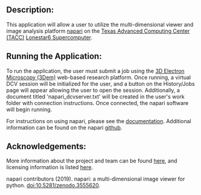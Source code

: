 Description:
-----------------------

This application will allow a user to utilize the multi-dimensional viewer and image analysis platform [napari](https://napari.org/stable/#) on the [Texas Advanced Computing Center (TACC)](https://www.tacc.utexas.edu/) [Lonestar6 Supercomputer](https://www.tacc.utexas.edu/systems/lonestar6).

Running the Application:
-----------------------
To run the application, the user must submit a job using the [3D Electron Microscopy (3Dem)](https://3dem.org/) web-based research platform. Once running, a virtual DCV session will be initialized for the user, and a button on the History/Jobs page will appear allowing the user to open the session. Additionally, a document titled 'napari_dcvserver.txt' will be created in the user's work folder with connection instructions. Once connected, the napari software will begin running.

For instructions on using napari, please see the [documentation](https://napari.org/stable/tutorials/fundamentals/getting_started.html#getting-started-with-napari). Additional information can be found on the napari [github](https://github.com/napari/napari#napari).

 Acknowledgements:
---------------------

More information about the project and team can be found [here](https://napari.org/stable/community/team.html#about-the-project-and-team), and licensing information is listed [here](https://napari.org/stable/community/licensing.html#licensing).

napari contributors (2019). napari: a multi-dimensional image viewer for python. [doi:10.5281/zenodo.3555620](https://zenodo.org/record/7276432).
